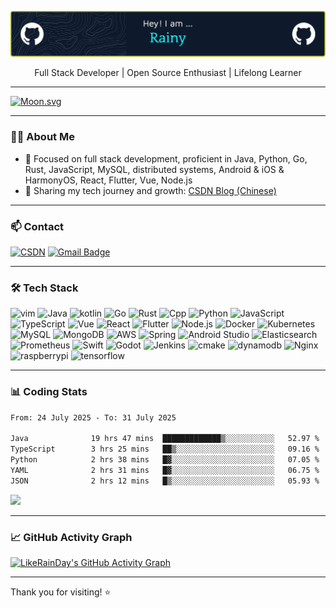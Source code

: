 ![](pic/github-header-image.png)

<p align="center">
  Full Stack Developer | Open Source Enthusiast | Lifelong Learner
</p>

---

[![Moon.svg](https://moon-svg.minung.dev/moon.svg?theme=basic)](https://moon-svg.minung.dev)

---

### 🧑‍💻 About Me

- 💼 Focused on full stack development, proficient in Java, Python, Go, Rust, JavaScript, MySQL, distributed systems, Android & iOS & HarmonyOS, React, Flutter, Vue, Node.js
- 📝 Sharing my tech journey and growth: [CSDN Blog (Chinese)](https://blog.csdn.net/qq_15807167)

---

### 📫 Contact

[![CSDN](https://img.shields.io/badge/-CSDN-c14438?style=flat-square&logo=c&logoColor=white)](https://blog.csdn.net/qq_15807167)
[![Gmail Badge](https://img.shields.io/badge/-Gmail-c14438?style=flat-square&logo=Gmail&logoColor=white&link=mailto:houshuai0816@gmail.com)](mailto:houshuai0816@gmail.com)

<!-- Add more social links if needed -->

---

### 🛠 Tech Stack

<p align="left">
  <img src="https://skillicons.dev/icons?i=vim" alt="vim" width="48" height="48" />
  <img src="https://techstack-generator.vercel.app/java-icon.svg" alt="Java" width="48" height="48" />
  <img src="https://skillicons.dev/icons?i=kotlin" alt="kotlin" width="48" height="48" />
  <img src="https://skillicons.dev/icons?i=go" alt="Go" width="48" height="48" />
  <img src="https://skillicons.dev/icons?i=rust" alt="Rust" width="48" height="48" />
  <img src="https://skillicons.dev/icons?i=cpp" alt="Cpp" width="48" height="48" />
  <img src="https://techstack-generator.vercel.app/python-icon.svg" alt="Python" width="48" height="48" />
  <img src="https://techstack-generator.vercel.app/js-icon.svg" alt="JavaScript" width="48" height="48" />
  <img src="https://techstack-generator.vercel.app/ts-icon.svg" alt="TypeScript" width="48" height="48" />
  <img src="https://skillicons.dev/icons?i=vue" alt="Vue" width="48" height="48" />
  <img src="https://techstack-generator.vercel.app/react-icon.svg" alt="React" width="48" height="48" />
  <img src="https://skillicons.dev/icons?i=flutter" alt="Flutter" width="48" height="48" />
  <img src="https://skillicons.dev/icons?i=nodejs" alt="Node.js" width="48" height="48" />
  <img src="https://techstack-generator.vercel.app/docker-icon.svg" alt="Docker" width="48" height="48" />
  <img src="https://techstack-generator.vercel.app/kubernetes-icon.svg" alt="Kubernetes" width="48" height="48" />
  <img src="https://techstack-generator.vercel.app/mysql-icon.svg" alt="MySQL" width="48" height="48" />
  <img src="https://skillicons.dev/icons?i=mongodb" alt="MongoDB" width="48" height="48" />
  <img src="https://techstack-generator.vercel.app/aws-icon.svg" alt="AWS" width="48" height="48" />
  <img src="https://skillicons.dev/icons?i=spring" alt="Spring" width="48" height="48" />
  <img src="https://skillicons.dev/icons?i=androidstudio" alt="Android Studio" width="48" height="48" />
  <img src="https://skillicons.dev/icons?i=elasticsearch" alt="Elasticsearch" width="48" height="48" />
  <img src="https://skillicons.dev/icons?i=prometheus" alt="Prometheus" width="48" height="48" />
  <img src="https://skillicons.dev/icons?i=swift" alt="Swift" width="48" height="48" />
  <img src="https://skillicons.dev/icons?i=godot" alt="Godot" width="48" height="48" />
  <img src="https://skillicons.dev/icons?i=jenkins" alt="Jenkins" width="48" height="48" />
  <img src="https://skillicons.dev/icons?i=cmake" alt="cmake" width="48" height="48" />
  <img src="https://skillicons.dev/icons?i=dynamodb" alt="dynamodb" width="48" height="48" />
  <img src="https://skillicons.dev/icons?i=nginx" alt="Nginx" width="48" height="48" />
  <img src="https://skillicons.dev/icons?i=raspberrypi" alt="raspberrypi" width="48" height="48" />
  <img src="https://skillicons.dev/icons?i=tensorflow" alt="tensorflow" width="48" height="48" />
</p>

---

### 📊 Coding Stats

<!--START_SECTION:waka-->

```txt
From: 24 July 2025 - To: 31 July 2025

Java              19 hrs 47 mins  █████████████▒░░░░░░░░░░░   52.97 %
TypeScript        3 hrs 25 mins   ██▒░░░░░░░░░░░░░░░░░░░░░░   09.16 %
Python            2 hrs 38 mins   █▓░░░░░░░░░░░░░░░░░░░░░░░   07.05 %
YAML              2 hrs 31 mins   █▓░░░░░░░░░░░░░░░░░░░░░░░   06.75 %
JSON              2 hrs 12 mins   █▒░░░░░░░░░░░░░░░░░░░░░░░   05.93 %
```

<!--END_SECTION:waka-->

<img src="https://github-readme-stats.vercel.app/api?username=LikeRainDay&show_icons=true&title_color=fff&icon_color=79ff97&text_color=9f9f9f&bg_color=151515&count_private=true">

---

### 📈 GitHub Activity Graph

[![LikeRainDay's GitHub Activity Graph](https://github-readme-activity-graph.vercel.app/graph?username=LikeRainDay&theme=github-compact)](https://github.com/Ashutosh00710/github-readme-activity-graph)

---

Thank you for visiting! ⭐️
